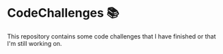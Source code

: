 # CodeChallenges 📚

This repository contains some code challenges that I have finished or that I'm still working on.
